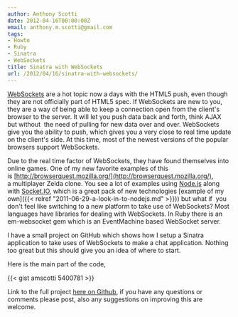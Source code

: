 ```yaml
---
author: Anthony Scotti
date: 2012-04-16T00:00:00Z
email: anthony.m.scotti@gmail.com
tags:
- Howto
- Ruby
- Sinatra
- WebSockets
title: Sinatra with WebSockets
url: /2012/04/16/sinatra-with-websockets/
---
```


[WebSockets](http://en.wikipedia.org/wiki/WebSocket) are a hot topic now a days with the HTML5 push, even though they are not officially part of HTML5 spec. If WebSockets are new to you, they are a way of being able to keep a connection open from the client's browser to the server. It will let you push data back and forth, think AJAX but without  the need of pulling for new data over and over. WebSockets give you the ability to push, which gives you a very close to real time update on the client's side. At this time, most of the newest versions of the popular browsers support WebSockets.

Due to the real time factor of WebSockets, they have found themselves into online games. One of my new favorite examples of this is [http://browserquest.mozilla.org/](http://browserquest.mozilla.org/), a multiplayer Zelda clone. You see a lot of examples using [Node.js](http://nodejs.org/) along with [Socket.IO](http://socket.io/), which is a great pack of new technologies [example of my own]({{< relref "2011-06-29-a-look-in-to-nodejs.md" >}})) but what if  you don't feel like switching to a new platform to take use of WebSockets? Most languages have libraries for dealing with WebSockets. In Ruby there is an em-websocket gem which is an EventMachine based WebSocket server.

I have a small project on GitHub which shows how I setup a Sinatra application to take uses of WebSockets to make a chat application. Nothing too great but this should give you an idea of where to start.

Here is the main part of the code,

{{< gist amscotti 5400781 >}}

Link to the full project [here on Github](https://github.com/amscotti/em_sinatra_chat), if you have any questions or comments please post, also any suggestions on improving this are welcome.

